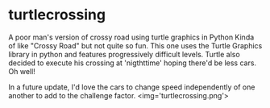 # turtlecrossing
A poor man's version of crossy road using turtle graphics in Python
Kinda of like "Crossy Road" but not quite so fun. This one uses the Turtle Graphics library in python and features progressively difficult levels. Turtle also decided to execute his crossing at 'nigthttime' hoping there'd be less cars. Oh well!  

In a future update, I'd love the cars to change speed independently of one another to add to the challenge factor. 
<img='turtlecrossing.png'>
   
